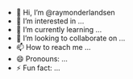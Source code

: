 - 👋 Hi, I’m @raymonderlandsen
- 👀 I’m interested in ...
- 🌱 I’m currently learning ...
- 💞️ I’m looking to collaborate on ...
- 📫 How to reach me ...
- 😄 Pronouns: ...
- ⚡ Fun fact: ...

<!---
raymonderlandsen/raymonderlandsen is a ✨ special ✨ repository because its `README.md` (this file) appears on your GitHub profile.
You can click the Preview link to take a look at your changes.
--->
